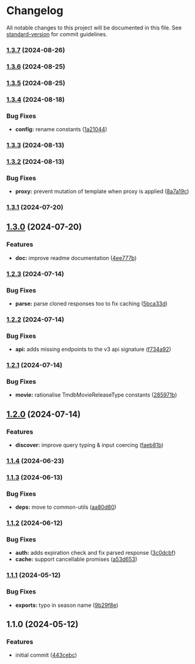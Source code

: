 # Changelog

All notable changes to this project will be documented in this file. See [standard-version](https://github.com/conventional-changelog/standard-version) for commit guidelines.

### [1.3.7](https://github.com/dvcol/tmdb-http-client/compare/v1.3.6...v1.3.7) (2024-08-26)

### [1.3.6](https://github.com/dvcol/tmdb-http-client/compare/v1.3.5...v1.3.6) (2024-08-25)

### [1.3.5](https://github.com/dvcol/tmdb-http-client/compare/v1.3.4...v1.3.5) (2024-08-25)

### [1.3.4](https://github.com/dvcol/tmdb-http-client/compare/v1.3.3...v1.3.4) (2024-08-18)


### Bug Fixes

* **config:** rename constants ([1a21044](https://github.com/dvcol/tmdb-http-client/commit/1a21044613f7700d020db44aa9f8d912a8c09d2b))

### [1.3.3](https://github.com/dvcol/tmdb-http-client/compare/v1.3.2...v1.3.3) (2024-08-13)

### [1.3.2](https://github.com/dvcol/tmdb-http-client/compare/v1.3.1...v1.3.2) (2024-08-13)


### Bug Fixes

* **proxy:** prevent mutation of template when proxy is applied ([8a7a19c](https://github.com/dvcol/tmdb-http-client/commit/8a7a19cd4b10dfb08c7df2a4e3dfdfc452f302b3))

### [1.3.1](https://github.com/dvcol/tmdb-http-client/compare/v1.3.0...v1.3.1) (2024-07-20)

## [1.3.0](https://github.com/dvcol/tmdb-http-client/compare/v1.2.3...v1.3.0) (2024-07-20)


### Features

* **doc:** improve readme documentation ([4ee777b](https://github.com/dvcol/tmdb-http-client/commit/4ee777b9ed42ddd8e06d9b08df40dd31e7760787))

### [1.2.3](https://github.com/dvcol/tmdb-http-client/compare/v1.2.2...v1.2.3) (2024-07-14)


### Bug Fixes

* **parse:** parse cloned responses too to fix caching ([5bca33d](https://github.com/dvcol/tmdb-http-client/commit/5bca33ddfe43a61a50cad9f67ca6ee27115ccc60))

### [1.2.2](https://github.com/dvcol/tmdb-http-client/compare/v1.2.1...v1.2.2) (2024-07-14)


### Bug Fixes

* **api:** adds missing endpoints to the v3 api signature ([f734a92](https://github.com/dvcol/tmdb-http-client/commit/f734a9224a18c4f54716609d6925cd701417f1ac))

### [1.2.1](https://github.com/dvcol/tmdb-http-client/compare/v1.2.0...v1.2.1) (2024-07-14)


### Bug Fixes

* **movie:** rationalise TmdbMovieReleaseType constants ([285971b](https://github.com/dvcol/tmdb-http-client/commit/285971bc6475a5153fb32e42f71da6f991ab8048))

## [1.2.0](https://github.com/dvcol/tmdb-http-client/compare/v1.1.4...v1.2.0) (2024-07-14)


### Features

* **discover:** improve query typing & input coercing ([faeb81b](https://github.com/dvcol/tmdb-http-client/commit/faeb81bda3dabc18b55e670eb7555d26d9531572))

### [1.1.4](https://github.com/dvcol/tmdb-http-client/compare/v1.1.3...v1.1.4) (2024-06-23)

### [1.1.3](https://github.com/dvcol/tmdb-http-client/compare/v1.1.2...v1.1.3) (2024-06-13)


### Bug Fixes

* **deps:** move to common-utils ([aa80d80](https://github.com/dvcol/tmdb-http-client/commit/aa80d80c7fdbc0d245ecc0240ee882c81f394e44))

### [1.1.2](https://github.com/dvcol/tmdb-http-client/compare/v1.1.1...v1.1.2) (2024-06-12)


### Bug Fixes

* **auth:** adds expiration check and fix parsed response ([3c0dcbf](https://github.com/dvcol/tmdb-http-client/commit/3c0dcbf9e6fbdbbd38630fb2ab35f09bd3d2479c))
* **cache:** support cancellable promises ([a53d653](https://github.com/dvcol/tmdb-http-client/commit/a53d65320cda00cec38272367e90c0af8aa75c76))

### [1.1.1](https://github.com/dvcol/tmdb-http-client/compare/v1.1.0...v1.1.1) (2024-05-12)


### Bug Fixes

* **exports:** typo in season name ([9b29f8e](https://github.com/dvcol/tmdb-http-client/commit/9b29f8eb9d2fca39a1969ee696c86921d54e2654))

## 1.1.0 (2024-05-12)


### Features

* initial commit ([443cebc](https://github.com/dvcol/tmdb-http-client/commit/443cebc3beb8fae66980ad6de3e3ba1594dd9da6))
